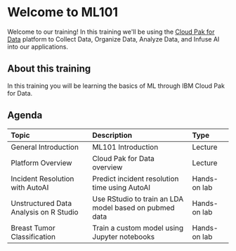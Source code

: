 # Welcome to ML101

Welcome to our training! In this training we'll be using the [Cloud Pak for Data](https://dataplatform.cloud.ibm.com/docs/content/wsj/getting-started/overview-cpdaas.html?context=analytics) platform to Collect Data, Organize Data, Analyze Data, and Infuse AI into our applications.

## About this training

In this training you will be learning the basics of ML through IBM Cloud Pak for Data.

## Agenda

| Topic | Description | Type |
| :--- | :--- | :--- |
| General Introduction | ML101 Introduction | Lecture |
| Platform Overview | Cloud Pak for Data overview | Lecture |
| Incident Resolution with AutoAI | Predict incident resolution time using AutoAI | Hands-on lab |
| Unstructured Data Analysis on R Studio | Use RStudio to train an LDA model based on pubmed data | Hands-on lab |
| Breast Tumor Classification | Train a custom model using Jupyter notebooks | Hands-on lab |
